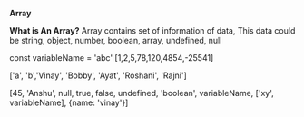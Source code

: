 **Array**

**What is An Array?**
Array contains set of information of data, This data could be string, object, number, boolean, array, undefined, null

const variableName = 'abc'
[1,2,5,78,120,4854,-25541]

['a', 'b','Vinay', 'Bobby', 'Ayat', 'Roshani', 'Rajni']

[45, 'Anshu', null, true, false, undefined, 'boolean', variableName, ['xy', variableName], {name: 'vinay'}]
